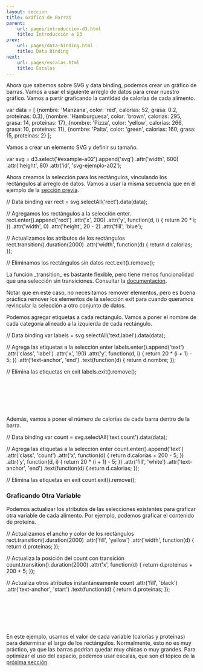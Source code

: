 ```yaml
---
layout: seccion
title: Gráfico de Barras
parent:
    url: pages/introduccion-d3.html
    title: Introducción a D3
prev:
    url: pages/data-binding.html
    title: Data Binding
next:
    url: pages/escalas.html
    title: Escalas
---
```


Ahora que sabemos sobre SVG y data binding, podemos crear un gráfico de barras. Vamos a usar el siguiente arreglo de datos para crear nuestro gráfico. Vamos a partir graficando la cantidad de calorías de cada alimento.

<div class="runnable" id="code-a01">
var data = [
    {nombre: 'Manzana',     color: 'red',    calorias:  52, grasa: 0.2, proteinas:  0.3},
    {nombre: 'Hamburguesa', color: 'brown',  calorias: 295, grasa: 14,  proteinas: 17},
    {nombre: 'Pizza',       color: 'yellow', calorias: 266, grasa: 10,  proteinas: 11},
    {nombre: 'Palta',       color: 'green',  calorias: 160, grasa: 15,  proteinas:  2}
];
</div>
<script>codeBlock().editor('#code-a01').init();</script>


Vamos a crear un elemento SVG y definir su tamaño.

<div class="runnable" id="code-a02">
var svg = d3.select('#example-a02').append('svg')
    .attr('width', 600)
    .attr('height', 80)
    .attr('id', 'svg-ejemplo-a02');
</div>
<script>codeBlock().editor('#code-a02').init();</script>

<div class="ejemplo">
    <div id="example-a02"></div>
</div>

Ahora creamos la selección para los rectángulos, vinculando los rectángulos al arreglo de datos. Vamos a usar la misma secuencia que en el ejemplo de la [sección previa]({{site.page.root}}/{{page.prev.url}}).

<div class="runnable" id="code-a03">
// Data binding
var rect = svg.selectAll('rect').data(data);

// Agregamos los rectángulos a la selección enter.
rect.enter().append('rect')
    .attr('x', 200)
    .attr('y', function(d, i) { return 20 * i; })
    .attr('width', 0)
    .attr('height', 20 - 2)
    .attr('fill', 'blue');

// Actualizamos los atributos de los rectángulos
rect.transition().duration(2000)
    .attr('width', function(d) { return d.calorias; });

// Eliminamos los rectángulos sin datos
rect.exit().remove();
</div>
<script>codeBlock().editor('#code-a03').init();</script>

<aside>La función _transition_ es bastante flexible, pero tiene menos funcionalidad que una selección sin transiciones. Consultar la <a href="https://github.com/mbostock/d3/wiki/Transitions">documentación</a>.</aside>

Notar que en este caso, no necesitamos remover elementos, pero es buena práctica remover los elementos de la selección exit para cuando queramos revincular la selección a otro conjunto de datos.

Podemos agregar etiquetas a cada rectángulo. Vamos a poner el nombre de cada categoría alineado a la izquierda de cada rectángulo.

<div class="runnable" id="code-a04">
// Data binding
var labels = svg.selectAll('text.label').data(data);

// Agrega las etiquetas a la selección enter
labels.enter().append('text')
    .attr('class', 'label')
    .attr('x', 190)
    .attr('y', function(d, i) { return 20 * (i + 1) - 5; })
    .attr('text-anchor', 'end')
    .text(function(d) { return d.nombre; });

// Elimina las etiquetas en exit
labels.exit().remove();
</div>
<script>codeBlock().editor('#code-a04').init();</script>

<div class="ejemplo">
  <svg height="80px">
    <use xlink:href="#svg-ejemplo-a02" />
  </svg>
</div>

Además, vamos a poner el número de calorías de cada barra dentro de la barra.

<div class="runnable" id="code-a05">
// Data binding
var count = svg.selectAll('text.count').data(data);

// Agrega las etiquetas a la selección enter
count.enter().append('text')
    .attr('class', 'count')
    .attr('x', function(d) { return d.calorias + 200 - 5; })
    .attr('y', function(d, i) { return 20 * (i + 1) - 5; })
    .attr('fill', 'white')
    .attr('text-anchor', 'end')
    .text(function(d) { return d.calorias; });

// Elimina las etiquetas en exit
count.exit().remove();
</div>
<script>codeBlock().editor('#code-a05').init();</script>

### Graficando Otra Variable

Podemos actualizar los atributos de las selecciones existentes para graficar otra variable de cada alimento. Por ejemplo, podemos graficar el contenido de proteína.

<div class="runnable" id="code-b01">
// Actualizamos el ancho y color de los rectángulos
rect.transition().duration(2000)
    .attr('fill', 'yellow')
    .attr('width', function(d) { return d.proteinas; });

// Actualiza la posición del count con transición
count.transition().duration(2000)
    .attr('x', function(d) { return d.proteinas + 200 + 5; });

// Actualiza otros atributos instantáneamente
count
    .attr('fill', 'black')
    .attr('text-anchor', 'start')
    .text(function(d) { return d.proteinas; });
</div>
<script>codeBlock().editor('#code-b01').init();</script>

<div class="ejemplo">
  <svg height="80px">
    <use xlink:href="#svg-ejemplo-a02" />
  </svg>
</div>

En este ejemplo, usamos el valor de cada variable (calorías y proteínas) para determinar el largo de los rectángulos. Normalmente, esto no es muy práctico, ya que las barras podrían quedar muy chicas o muy grandes. Para optimizar el uso del espacio, podemos usar escalas, que son el tópico de la [próxima sección]({{site.page.root}}/{{page.next.url}}).
